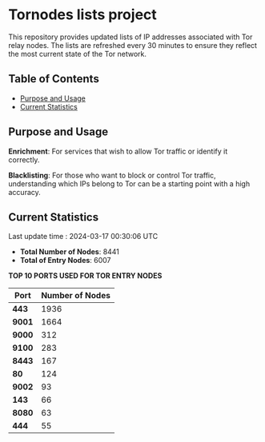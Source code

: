 # Tornodes lists project

This repository provides updated lists of IP addresses associated with Tor relay nodes. The lists are refreshed every 30 minutes to ensure they reflect the most current state of the Tor network.

## Table of Contents

- [Purpose and Usage](#purpose-and-usage)
- [Current Statistics](#current-statistics)


## Purpose and Usage

**Enrichment**: For services that wish to allow Tor traffic or identify it correctly.

**Blacklisting**: For those who want to block or control Tor traffic, understanding which IPs belong to Tor can be a starting point with a high accuracy.

## Current Statistics

Last update time : 2024-03-17 00:30:06 UTC

- **Total Number of Nodes**: 8441
- **Total of Entry Nodes**: 6007

**TOP 10 PORTS USED FOR TOR ENTRY NODES**

| **Port** | **Number of Nodes** |
|------|-----------------|
| **443**   | 1936  |
| **9001**   | 1664  |
| **9000**   | 312  |
| **9100**   | 283  |
| **8443**   | 167  |
| **80**   | 124  |
| **9002**   | 93  |
| **143**   | 66  |
| **8080**   | 63  |
| **444**   | 55  |


